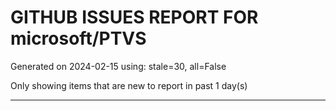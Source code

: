 
# GITHUB ISSUES REPORT FOR microsoft/PTVS


Generated on 2024-02-15 using: stale=30, all=False


Only showing items that are new to report in past 1 day(s)


---
